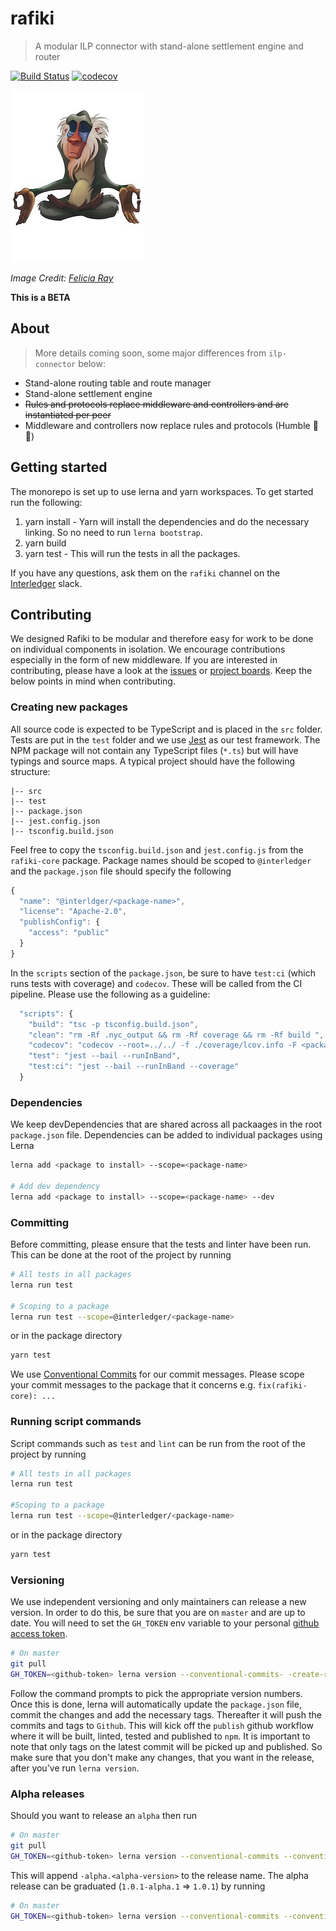 # rafiki

> A modular ILP connector with stand-alone settlement engine and router

<!-- [![NPM Package](https://img.shields.io/npm/v/ilp-routing.svg?style=flat)](https://npmjs.org/package/ilp-routing) -->
[![Build Status](https://img.shields.io/endpoint.svg?url=https%3A%2F%2Factions-badge.atrox.dev%2Finterledgerjs%2Frafiki%2Fbadge&style=flat)](https://actions-badge.atrox.dev/interledgerjs/rafiki/goto)
[![codecov](https://codecov.io/gh/interledgerjs/rafiki/branch/master/graph/badge.svg)](https://codecov.io/gh/interledgerjs/rafiki)

![rafiki](./media/rafiki.jpeg)

_Image Credit: [Felicia Ray](https://www.redbubble.com/people/feliciaray/works/29271134-rafiki?p=poster)_

**This is a BETA**

## About

> More details coming soon, some major differences from `ilp-connector` below:

 - Stand-alone routing table and route manager
 - Stand-alone settlement engine
 - ~~Rules and protocols replace middleware and controllers and are instantiated per peer~~
 - Middleware and controllers now replace rules and protocols (Humble 🥧 🤣)

## Getting started
The monorepo is set up to use lerna and yarn workspaces. To get started run the following:
1. yarn install - Yarn will install the dependencies and do the necessary linking. So no need to run `lerna bootstrap`.
2. yarn build
3. yarn test - This will run the tests in all the packages.

If you have any questions, ask them on the `rafiki` channel on the [Interledger](https://communityinviter.com/apps/interledger/interledger-working-groups-slack) slack.

## Contributing
We designed Rafiki to be modular and therefore easy for work to be done on individual components in isolation. We encourage contributions especially in the form of new middleware.
If you are interested in contributing, please have a look at the [issues](https://github.com/interledgerjs/rafiki/issues) or [project boards](https://github.com/interledgerjs/rafiki/projects). Keep the below points in mind when contributing.

### Creating new packages
All source code is expected to be TypeScript and is placed in the `src` folder. Tests are put in the `test` folder and we use [Jest](https://jestjs.io/) as our test framework.
The NPM package will not contain any TypeScript files (`*.ts`) but will have typings and source maps. A typical project should have the following structure:
```
|-- src
|-- test
|-- package.json
|-- jest.config.json
|-- tsconfig.build.json
```
Feel free to copy the `tsconfig.build.json` and `jest.config.js` from the `rafiki-core` package. Package names should be scoped to `@interledger` and the `package.json` file should specify the following
```js
{
  "name": "@interldger/<package-name>",
  "license": "Apache-2.0",
  "publishConfig": {
    "access": "public"
  }
}
```
In the `scripts` section of the `package.json`, be sure to have `test:ci` (which runs tests with coverage) and `codecov`. These will be called from the CI pipeline. Please use the following as a guideline:
```js
  "scripts": {
    "build": "tsc -p tsconfig.build.json",
    "clean": "rm -Rf .nyc_output && rm -Rf coverage && rm -Rf build ",
    "codecov": "codecov --root=../../ -f ./coverage/lcov.info -F <package name>",
    "test": "jest --bail --runInBand",
    "test:ci": "jest --bail --runInBand --coverage"
  }
```

### Dependencies
We keep devDependencies that are shared across all packaages in the root `package.json` file. Dependencies can be added to individual packages using Lerna
```sh
lerna add <package to install> --scope=<package-name>

# Add dev dependency
lerna add <package to install> --scope=<package-name> --dev
```

### Committing
Before committing, please ensure that the tests and linter have been run. This can be done at the root of the project by running 
```sh
# All tests in all packages
lerna run test

# Scoping to a package
lerna run test --scope=@interledger/<package-name>
```

or in the package directory
```sh
yarn test
```

We use [Conventional Commits](https://www.conventionalcommits.org/) for our commit messages. Please scope your commit messages to the package that it concerns e.g. `fix(rafiki-core): ...`

### Running script commands
Script commands such as `test` and `lint` can be run from the root of the project by running 
```sh
# All tests in all packages
lerna run test

#Scoping to a package
lerna run test --scope=@interledger/<package-name>
```

or in the package directory
```sh
yarn test
```

### Versioning
We use independent versioning and only maintainers can release a new version. In order to do this, be sure that you are on `master` and are up to date. You will need to set the `GH_TOKEN` env variable to your 
personal [github access token](https://github.com/settings/tokens).
```sh
# On master
git pull
GH_TOKEN=<github-token> lerna version --conventional-commits- -create-release github
```
Follow the command prompts to pick the appropriate version numbers. Once this is done, lerna will automatically update the `package.json` file, commit the changes and add the necessary tags. Thereafter it will push the commits and tags to `Github`. This will kick off the `publish` github workflow where it will be built, linted, tested and published to `npm`. It is important to note that only tags on the latest commit will be picked up and published. So make sure that you don't make any changes, that you want in the release, after you've run `lerna version`.

### Alpha releases
Should you want to release an `alpha` then run
```sh
# On master
git pull
GH_TOKEN=<github-token> lerna version --conventional-commits --conventional-prerelease --create-release github
```
This will append `-alpha.<alpha-version>` to the release name. The alpha release can be graduated (`1.0.1-alpha.1` => `1.0.1`) by running
```sh
# On master
GH_TOKEN=<github-token> lerna version --conventional-commits --conventional-graduate --create-release github
```
